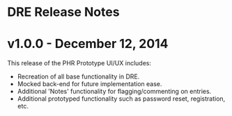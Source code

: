 # DRE Release Notes

# v1.0.0 - December 12, 2014

This release of the PHR Prototype UI/UX includes:

- Recreation of all base functionality in DRE.
- Mocked back-end for future implementation ease.
- Additional 'Notes' functionality for flagging/commenting on entries.
- Additional prototyped functionality such as password reset, registration, etc.
